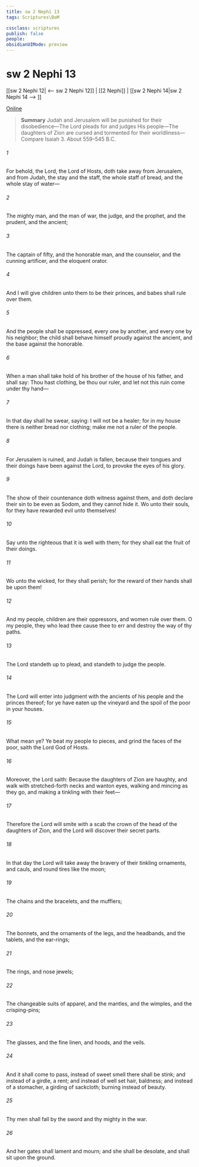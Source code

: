```yaml
---
title: sw 2 Nephi 13
tags: Scriptures\BoM

cssclass: scriptures
publish: false
people:
obsidianUIMode: preview
---
```


# sw 2 Nephi 13
[[sw 2 Nephi 12| <-- sw 2 Nephi 12]] | [[2 Nephi]] | [[sw 2 Nephi 14|sw 2 Nephi 14 --> ]]

[Online](https://churchofjesuschrist.org/study/scriptures/bofm/2-ne/13?lang=eng)

> __Summary__
Judah and Jerusalem will be punished for their disobedience—The Lord pleads for and judges His people—The daughters of Zion are cursed and tormented for their worldliness—Compare Isaiah 3. About 559–545 B.C.

###### 1 
For behold, the Lord, the Lord of Hosts, doth take away from Jerusalem, and from Judah, the stay and the staff, the whole staff of bread, and the whole stay of water—

###### 2 
The mighty man, and the man of war, the judge, and the prophet, and the prudent, and the ancient;

###### 3 
The captain of fifty, and the honorable man, and the counselor, and the cunning artificer, and the eloquent orator.

###### 4 
And I will give children unto them to be their princes, and babes shall rule over them.

###### 5 
And the people shall be oppressed, every one by another, and every one by his neighbor; the child shall behave himself proudly against the ancient, and the base against the honorable.

###### 6 
When a man shall take hold of his brother of the house of his father, and shall say: Thou hast clothing, be thou our ruler, and let not this ruin come under thy hand—

###### 7 
In that day shall he swear, saying: I will not be a healer; for in my house there is neither bread nor clothing; make me not a ruler of the people.

###### 8 
For Jerusalem is ruined, and Judah is fallen, because their tongues and their doings have been against the Lord, to provoke the eyes of his glory.

###### 9 
The show of their countenance doth witness against them, and doth declare their sin to be even as Sodom, and they cannot hide it. Wo unto their souls, for they have rewarded evil unto themselves!

###### 10 
Say unto the righteous that it is well with them; for they shall eat the fruit of their doings.

###### 11 
Wo unto the wicked, for they shall perish; for the reward of their hands shall be upon them!

###### 12 
And my people, children are their oppressors, and women rule over them. O my people, they who lead thee cause thee to err and destroy the way of thy paths.

###### 13 
The Lord standeth up to plead, and standeth to judge the people.

###### 14 
The Lord will enter into judgment with the ancients of his people and the princes thereof; for ye have eaten up the vineyard and the spoil of the poor in your houses.

###### 15 
What mean ye? Ye beat my people to pieces, and grind the faces of the poor, saith the Lord God of Hosts.

###### 16 
Moreover, the Lord saith: Because the daughters of Zion are haughty, and walk with stretched-forth necks and wanton eyes, walking and mincing as they go, and making a tinkling with their feet—

###### 17 
Therefore the Lord will smite with a scab the crown of the head of the daughters of Zion, and the Lord will discover their secret parts.

###### 18 
In that day the Lord will take away the bravery of their tinkling ornaments, and cauls, and round tires like the moon;

###### 19 
The chains and the bracelets, and the mufflers;

###### 20 
The bonnets, and the ornaments of the legs, and the headbands, and the tablets, and the ear-rings;

###### 21 
The rings, and nose jewels;

###### 22 
The changeable suits of apparel, and the mantles, and the wimples, and the crisping-pins;

###### 23 
The glasses, and the fine linen, and hoods, and the veils.

###### 24 
And it shall come to pass, instead of sweet smell there shall be stink; and instead of a girdle, a rent; and instead of well set hair, baldness; and instead of a stomacher, a girding of sackcloth; burning instead of beauty.

###### 25 
Thy men shall fall by the sword and thy mighty in the war.

###### 26 
And her gates shall lament and mourn; and she shall be desolate, and shall sit upon the ground.

